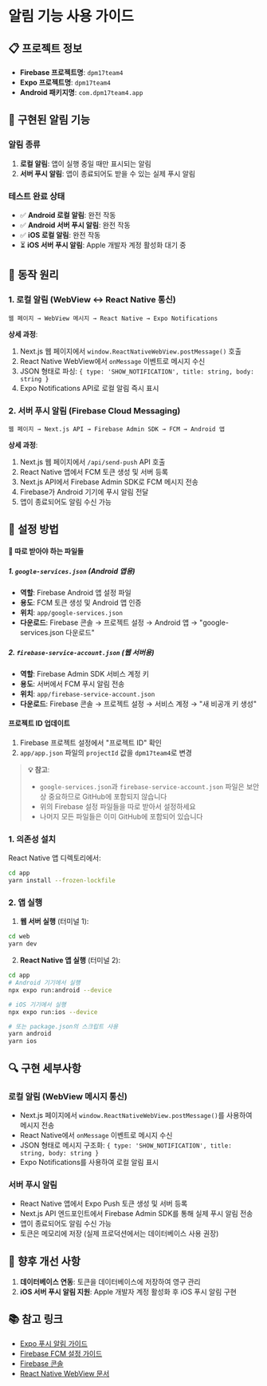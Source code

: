 # 알림 기능 사용 가이드

## 📋 프로젝트 정보

- **Firebase 프로젝트명**: `dpm17team4`
- **Expo 프로젝트명**: `dpm17team4`
- **Android 패키지명**: `com.dpm17team4.app`

## 🔔 구현된 알림 기능

### 알림 종류
1. **로컬 알림**: 앱이 실행 중일 때만 표시되는 알림
2. **서버 푸시 알림**: 앱이 종료되어도 받을 수 있는 실제 푸시 알림

### 테스트 완료 상태
- ✅ **Android 로컬 알림**: 완전 작동
- ✅ **Android 서버 푸시 알림**: 완전 작동
- ✅ **iOS 로컬 알림**: 완전 작동
- ⏳ **iOS 서버 푸시 알림**: Apple 개발자 계정 활성화 대기 중

## 🔧 동작 원리

### 1. 로컬 알림 (WebView ↔ React Native 통신)
```
웹 페이지 → WebView 메시지 → React Native → Expo Notifications
```

**상세 과정**:
1. Next.js 웹 페이지에서 `window.ReactNativeWebView.postMessage()` 호출
2. React Native WebView에서 `onMessage` 이벤트로 메시지 수신
3. JSON 형태로 파싱: `{ type: 'SHOW_NOTIFICATION', title: string, body: string }`
4. Expo Notifications API로 로컬 알림 즉시 표시

### 2. 서버 푸시 알림 (Firebase Cloud Messaging)
```
웹 페이지 → Next.js API → Firebase Admin SDK → FCM → Android 앱
```

**상세 과정**:
1. Next.js 웹 페이지에서 `/api/send-push` API 호출
2. React Native 앱에서 FCM 토큰 생성 및 서버 등록
3. Next.js API에서 Firebase Admin SDK로 FCM 메시지 전송
4. Firebase가 Android 기기에 푸시 알림 전달
5. 앱이 종료되어도 알림 수신 가능

## 🚀 설정 방법

#### 🔑 따로 받아야 하는 파일들

##### 1. `google-services.json` (Android 앱용)
- **역할**: Firebase Android 앱 설정 파일
- **용도**: FCM 토큰 생성 및 Android 앱 인증
- **위치**: `app/google-services.json`
- **다운로드**: Firebase 콘솔 → 프로젝트 설정 → Android 앱 → "google-services.json 다운로드"

##### 2. `firebase-service-account.json` (웹 서버용)
- **역할**: Firebase Admin SDK 서비스 계정 키
- **용도**: 서버에서 FCM 푸시 알림 전송
- **위치**: `app/firebase-service-account.json`
- **다운로드**: Firebase 콘솔 → 프로젝트 설정 → 서비스 계정 → "새 비공개 키 생성"

#### 프로젝트 ID 업데이트
1. Firebase 프로젝트 설정에서 "프로젝트 ID" 확인
2. `app/app.json` 파일의 `projectId` 값을 `dpm17team4`로 변경

> **💡 참고**: 
> - `google-services.json`과 `firebase-service-account.json` 파일은 보안상 중요하므로 GitHub에 포함되지 않습니다
> - 위의 Firebase 설정 파일들을 따로 받아서 설정하세요
> - 나머지 모든 파일들은 이미 GitHub에 포함되어 있습니다

### 1. 의존성 설치

React Native 앱 디렉토리에서:
```bash
cd app
yarn install --frozen-lockfile
```

### 2. 앱 실행

1. **웹 서버 실행** (터미널 1):
```bash
cd web
yarn dev
```

2. **React Native 앱 실행** (터미널 2):
```bash
cd app
# Android 기기에서 실행
npx expo run:android --device

# iOS 기기에서 실행
npx expo run:ios --device

# 또는 package.json의 스크립트 사용
yarn android
yarn ios
```

## 🔍 구현 세부사항

### 로컬 알림 (WebView 메시지 통신)
- Next.js 페이지에서 `window.ReactNativeWebView.postMessage()`를 사용하여 메시지 전송
- React Native에서 `onMessage` 이벤트로 메시지 수신
- JSON 형태로 메시지 구조화: `{ type: 'SHOW_NOTIFICATION', title: string, body: string }`
- Expo Notifications를 사용하여 로컬 알림 표시

### 서버 푸시 알림
- React Native 앱에서 Expo Push 토큰 생성 및 서버 등록
- Next.js API 엔드포인트에서 Firebase Admin SDK를 통해 실제 푸시 알림 전송
- 앱이 종료되어도 알림 수신 가능
- 토큰은 메모리에 저장 (실제 프로덕션에서는 데이터베이스 사용 권장)

## 🔮 향후 개선 사항

1. **데이터베이스 연동**: 토큰을 데이터베이스에 저장하여 영구 관리
7. **iOS 서버 푸시 알림 지원**: Apple 개발자 계정 활성화 후 iOS 푸시 알림 구현

## 📚 참고 링크

- [Expo 푸시 알림 가이드](https://docs.expo.dev/push-notifications/overview/)
- [Firebase FCM 설정 가이드](https://docs.expo.dev/push-notifications/fcm-credentials/)
- [Firebase 콘솔](https://console.firebase.google.com/)
- [React Native WebView 문서](https://github.com/react-native-webview/react-native-webview)